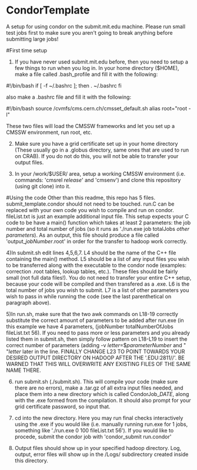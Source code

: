 # CondorTemplate
A setup for using condor on the submit.mit.edu machine.  Please run small test jobs first to make sure you aren't going to break anything before submitting large jobs!

#First time setup
1) If you have never used submit.mit.edu before, then you need to setup a few things to run when you log in.  In your home directory ($HOME), make a file called .bash_profile and fill it with the following:

#!/bin/bash
if [ -f ~/.bashrc ]; then
  . ~/.bashrc
fi

also make a .bashrc file and fill it with the following:

#!/bin/bash
source /cvmfs/cms.cern.ch/cmsset_default.sh
alias root="root -l"

These two files will load the CMSSW frameworks and let you set up a CMSSW environment, run root, etc.

2)  Make sure you have a grid certificate set up in your home directory (These usually go in a .globus directory, same ones that are used to run on CRAB).  If you do not do this, you will not be able to transfer your output files.


3)  In your /work/$USER/ area, setup a working CMSSW environment (i.e. commands: 'cmsrel *release*' and 'cmsenv') and clone this repository (using git clone) into it.

#Using the code
Other than this readme, this repo has 5 files.  submit_template.condor should not need to be touched.  run.C can be replaced with your own code you wish to compile and run on condor.  fileList.txt is just an example additional input file.  This setup expects your C code to be have a main() function which takes at least 2 parameters: the job number and total number of jobs (so it runs as './run.exe job totalJobs *other parameters*).  As an output, this file should produce a file called 'output_*jobNumber*.root' in order for the transfer to hadoop work correctly. 

4)In submit.sh edit lines 4,5,6,7.  L4 should be the name of the C++ file containing the main() method.  L5 should be a list of any input files you wish to be transferred along with the executable to the condor node (examples: correction .root tables, lookup tables, etc.).  These files should be fairly small (not full data files!).  You do not need to transfer your entire C++ setup, because your code will be compiled and then transfered as a .exe.  L6 is the total number of jobs you wish to submit.  L7 is a list of other parameters you wish to pass in while running the code (see the last parenthetical on paragraph above).

5)In run.sh, make sure that the two awk commands on L18-19 correctly substitute the correct amount of parameters to be added after run.exe (in this example we have 4 parameters, (jobNumber totalNumberOfJobs fileList.txt 56).  If you need to pass more or less parameters and you already listed them in submit.sh, then simply follow pattern on L18-L19 to insert the correct number of parameters (adding -v *letter*=$*parameterNumber* and " "*letter* later in the line.  FINALLY CHANGE L23 TO POINT TOWARDS YOUR DESIRED OUTPUT DIRECTORY ON HADOOP AFTER THE '.EDU:2811//'.  BE WARNED THAT THIS WILL OVERWRITE ANY EXISTING FILES OF THE SAME NAME THERE.

6) run submit.sh (./submit.sh).  This will compile your code (make sure there are no errors), make a .tar.gz of all extra input files needed, and place them into a new directory which is called CondorJob_*DATE*, along with the .exe formed from the compilation.  It should also prompt for your grid certificate password, so input that.

7) cd into the new directory.  Here you may run final checks interactively using the .exe if you would like (i.e. manually running run.exe for 1 jobs, something like './run.exe 0 100 fileList.txt 56').  If you would like to procede, submit the condor job with 'condor_submit run.condor'

8) Output files should show up in your specified hadoop directory. Log, output, error files will show up in the /Logs/ subdirectory created inside this directory.  

